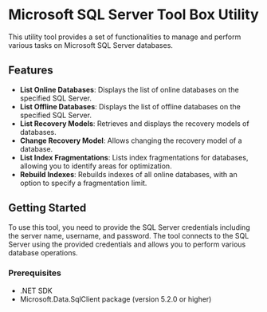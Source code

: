 # Microsoft SQL Server Tool Box Utility

This utility tool provides a set of functionalities to manage and perform various tasks on Microsoft SQL Server databases.

## Features

- **List Online Databases**: Displays the list of online databases on the specified SQL Server.
- **List Offline Databases**: Displays the list of offline databases on the specified SQL Server.
- **List Recovery Models**: Retrieves and displays the recovery models of databases.
- **Change Recovery Model**: Allows changing the recovery model of a database.
- **List Index Fragmentations**: Lists index fragmentations for databases, allowing you to identify areas for optimization.
- **Rebuild Indexes**: Rebuilds indexes of all online databases, with an option to specify a fragmentation limit.

## Getting Started

To use this tool, you need to provide the SQL Server credentials including the server name, username, and password. The tool connects to the SQL Server using the provided credentials and allows you to perform various database operations.

### Prerequisites

- .NET SDK
- Microsoft.Data.SqlClient package (version 5.2.0 or higher)
